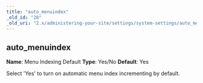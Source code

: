 ```yaml
---
title: "auto_menuindex"
_old_id: "28"
_old_uri: "2.x/administering-your-site/settings/system-settings/auto_menuindex"
---
```


## auto\_menuindex

**Name**: Menu Indexing Default 
**Type**: Yes/No 
**Default**: Yes

Select 'Yes' to turn on automatic menu index incrementing by default.
